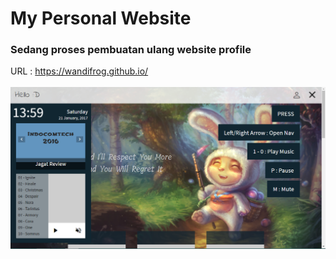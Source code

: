 # My Personal Website
### Sedang proses pembuatan ulang website profile
URL : 
https://wandifrog.github.io/ <br/><br/>
![Alt text](file/ss.png)
